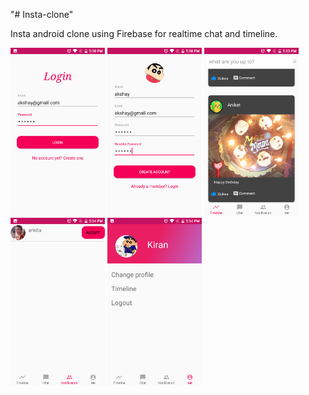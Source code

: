 "# Insta-clone" 

 Insta android clone using Firebase for realtime chat and timeline.
 
 
<a href="/screenshot/Screenshot_20170817-201331.png"><img src="/screenshot/Screenshot_20170817-201331.png" width="30%"/></a>
<a href="/screenshot/Screenshot_20170817-201518.png"><img src="/screenshot/Screenshot_20170817-201518.png" width="30%"/></a>
<a href="/screenshot/Screenshot_2017-08-17-22-10-52.png"><img src="/screenshot/Screenshot_2017-08-17-22-10-52.png" width="30%"/></a>
<a href="/screenshot/Screenshot_20170817-201920.png"><img src="/screenshot/Screenshot_20170817-201920.png" width="30%"/></a>
<a href="/screenshot/Screenshot_20170817-201637.png"><img src="/screenshot/Screenshot_20170817-201637.png" width="30%"/></a>

